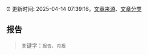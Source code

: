 :alarm_clock: 更新时间: 2025-04-14 07:39:16。[文章来源](/README.md)、[文章分类](/TAGS.md)

## 报告


> 关键字：`报告`、`月报`



